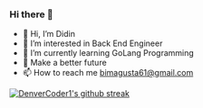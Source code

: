 ### Hi there 👋

<!-- **iam-bgst/iam-bgst** is a ✨ _special_ ✨ repository because its `README.md` (this file) appears on your GitHub profile. -->
- 👋 Hi, I’m Didin
- 👀 I’m interested in Back End Engineer
- 🌱 I’m currently learning GoLang Programming
- 💞️ Make a better future
- 📫 How to reach me bimagusta61@gmail.com

[![DenverCoder1's github streak](https://github-readme-streak-stats.herokuapp.com/?user=iam-bgst&theme=blue-green)](https://github.com/DenverCoder1/github-readme-streak-stats)
